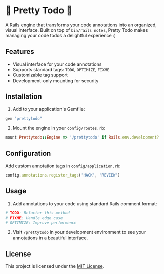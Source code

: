 # 🌸 Pretty Todo 🌸

A Rails engine that transforms your code annotations into an organized, visual interface. Built on top of `bin/rails notes`, Pretty Todo makes managing your code todos a delightful experience :)

## Features

- Visual interface for your code annotations
- Supports standard tags: `TODO`, `OPTIMIZE`, `FIXME`
- Customizable tag support
- Development-only mounting for security

## Installation

1. Add to your application's Gemfile:

```ruby
gem "prettytodo"
```

2. Mount the engine in your `config/routes.rb`:

```ruby
mount Prettytodo::Engine => '/prettytodo' if Rails.env.development?
```

## Configuration

Add custom annotation tags in `config/application.rb`:

```ruby
config.annotations.register_tags('HACK', 'REVIEW')
```

## Usage

1. Add annotations to your code using standard Rails comment format:

```ruby
# TODO: Refactor this method
# FIXME: Handle edge case
# OPTIMIZE: Improve performance
```

2. Visit `/prettytodo` in your development environment to see your annotations in a beautiful interface.

## License

This project is licensed under the [MIT License](https://opensource.org/licenses/MIT).
